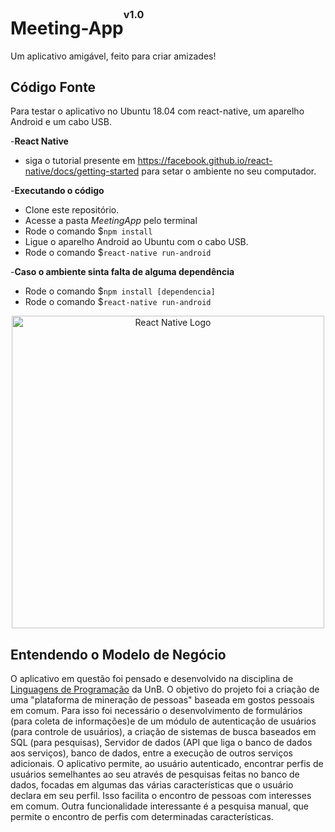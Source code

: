 # Meeting-App<sup><sup><sup>v1.0</sup></sup></sup>
 
Um aplicativo amigável, feito para criar amizades!

## Código Fonte

Para testar o aplicativo no Ubuntu 18.04 com react-native, um aparelho Android e um cabo USB.

-**React Native**
* siga o tutorial presente em  https://facebook.github.io/react-native/docs/getting-started para setar o ambiente no seu computador.

-**Executando o código**
* Clone este repositório.
* Acesse a pasta *MeetingApp* pelo terminal
* Rode o comando $`npm install`
* Ligue o aparelho Android ao Ubuntu com o cabo USB. 
* Rode o comando $`react-native run-android`

-**Caso o ambiente sinta falta de alguma dependência**
 * Rode o comando $`npm install [dependencia]`
 * Rode o comando $`react-native run-android`
 
<div style="text-align:center">
    <img src ="https://cdn-images-1.medium.com/max/1600/1*okufk5mMDbTfqA5iS_rldQ.png" alt = "React Native Logo" height="500" width="500"/>
</div>

## Entendendo o Modelo de Negócio
O aplicativo em questão foi pensado e desenvolvido na disciplina de [Linguagens de Programação](https://matriculaweb.unb.br/graduacao/oferta_dados.aspx?cod=116343&dep=116) da UnB. O objetivo do projeto foi a criação de uma "plataforma de mineração de pessoas" baseada em gostos pessoais em comum.
Para isso foi necessário o desenvolvimento de formulários (para coleta de informações)e de um módulo de autenticação de usuários (para controle de usuários), a criação de sistemas de busca baseados em SQL (para pesquisas), Servidor de dados (API que liga o banco de dados aos serviços), banco de dados, entre a execução de outros serviços adicionais.
O aplicativo permite, ao usuário autenticado, encontrar perfis de usuários semelhantes ao seu através de pesquisas feitas no banco de dados, focadas em algumas das várias características que o usuário declara em seu perfil. Isso facilita o encontro de pessoas com interesses em comum.
Outra funcionalidade interessante é a pesquisa manual, que permite o encontro de perfis com determinadas características.
